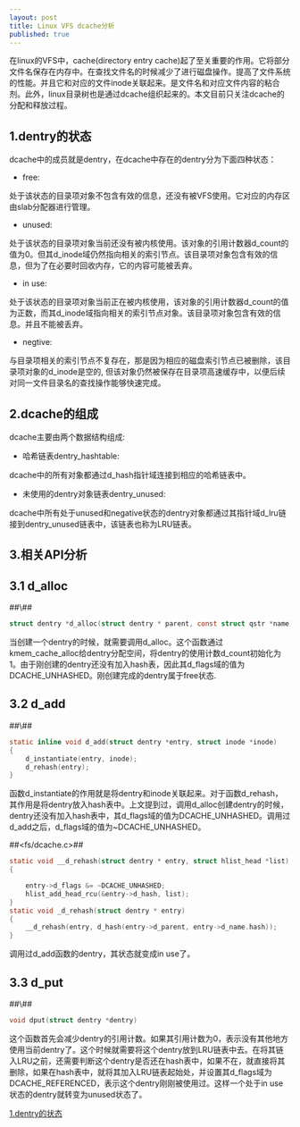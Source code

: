 ```yaml
---
layout: post
title: Linux VFS dcache分析
published: true
---
```


在linux的VFS中，cache(directory entry cache)起了至关重要的作用。它将部分文件名保存在内存中。在查找文件名的时候减少了进行磁盘操作。提高了文件系统的性能。并且它和对应的文件inode关联起来。是文件名和对应文件内容的粘合剂。此外，linux目录树也是通过dcache组织起来的。本文目前只关注dcache的分配和释放过程。
<h2 id="1">1.dentry的状态</h2>
dcache中的成员就是dentry，在dcache中存在的dentry分为下面四种状态：

- free:

处于该状态的目录项对象不包含有效的信息，还没有被VFS使用。它对应的内存区由slab分配器进行管理。

- unused:

处于该状态的目录项对象当前还没有被内核使用。该对象的引用计数器d\_count的值为0。但其d\_inode域仍然指向相关的索引节点。该目录项对象包含有效的信息，但为了在必要时回收内存，它的内容可能被丢弃。
      
- in use:

处于该状态的目录项对象当前正在被内核使用，该对象的引用计数器d\_count的值为正数，而其d\_inode域指向相关的索引节点对象。该目录项对象包含有效的信息。并且不能被丢弃。

- negtive:

与目录项相关的索引节点不复存在，那是因为相应的磁盘索引节点已被删除，该目录项对象的d\_inode是空的, 但该对象仍然被保存在目录项高速缓存中，以便后续对同一文件目录名的查找操作能够快速完成。

<h2 id="2">2.dcache的组成</h2>
dcache主要由两个数据结构组成:

- 哈希链表dentry_hashtable:

dcache中的所有对象都通过d\_hash指针域连接到相应的哈希链表中。

- 未使用的dentry对象链表dentry\_unused:

dcache中所有处于unused和negative状态的dentry对象都通过其指针域d\_lru链接到dentry\_unused链表中，该链表也称为LRU链表。

<h2 id="3">3.相关API分析</h2>
<h2 id="3.1">3.1 d_alloc</h2>
##\<fs/dcache.c>##

```c
struct dentry *d_alloc(struct dentry * parent, const struct qstr *name)
```
当创建一个dentry的时候，就需要调用d\_alloc。这个函数通过kmem_cache_alloc给dentry分配空间，将dentry的使用计数d\_count初始化为1。由于刚创建的dentry还没有加入hash表，因此其d\_flags域的值为DCACHE_UNHASHED。刚创建完成的dentry属于free状态.

<h2 id="3.2">3.2 d_add</h2>
##\<include/linux/dcache.h>##

```c
static inline void d_add(struct dentry *entry, struct inode *inode)
{
	d_instantiate(entry, inode);
	d_rehash(entry);
}
```
函数d_instantiate的作用就是将dentry和inode关联起来。对于函数d\_rehash，
其作用是将dentry放入hash表中。上文提到过，调用d\_alloc创建dentry的时候，dentry还没有加入hash表中，其d_flags域的值为DCACHE\_UNHASHED。调用过d\_add之后，d\_flags域的值为~DCACHE\_UNHASHED。

##\<fs/dcache.c>##

```c
static void __d_rehash(struct dentry * entry, struct hlist_head *list)
{

 	entry->d_flags &= ~DCACHE_UNHASHED;
 	hlist_add_head_rcu(&entry->d_hash, list);
}
static void _d_rehash(struct dentry * entry)
{
	__d_rehash(entry, d_hash(entry->d_parent, entry->d_name.hash));
}
```
调用过d\_add函数的dentry，其状态就变成in use了。
<h2 id="3.3">3.3 d_put</h2>
##\<fs/dcache.c>##

```c
void dput(struct dentry *dentry)
```
这个函数首先会减少dentry的引用计数。如果其引用计数为0，表示没有其他地方使用当前dentry了。这个时候就需要将这个dentry放到LRU链表中去。在将其链入LRU之前，还需要判断这个dentry是否还在hash表中，如果不在，就直接将其删除，如果在hash表中，就将其加入LRU链表起始处，并设置其d\_flags域为DCACHE_REFERENCED，表示这个dentry刚刚被使用过。这样一个处于in use状态的dentry就转变为unused状态了。

[1.dentry的状态](#1)